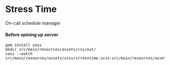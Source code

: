 # Stress Time

On-call schedule manager

#### Before spining up server

```
gem install sass
mkdir src/main/resources/assets/css/out/
sass --watch src/main/resources/assets/scss/stresstime.scss:src/main/resources/assets/css/out/
```
